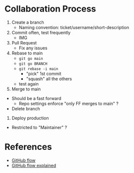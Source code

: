 
# Collaboration Process
1. Create a branch
    * Naming convention: ticket/username/short-description
1. Commit often, test frequently
    * IMG
1. Pull Request
    * Fix any issues
1. Rebase to main
    * `git go main`
    * `git go BRANCH`
    * `git rebase -i main`
      * "pick" 1st commit
      * "squash" all the others
    * test again
1. Merge to main
  * Should be a fast forward
    * Repo settings enforce "only FF merges to main" ?
  * Delete branch
1. Deploy production
  * Restricted to "Maintainer" ?

# References
* [GitHub flow](https://docs.github.com/en/get-started/using-github/github-flow)
* [GitHub flow explained](https://scottchacon.com/2011/08/31/github-flow/)

<!--stackedit_data:
eyJoaXN0b3J5IjpbLTE2MzUwNjgwMTcsMjkxNDI3MDcxLDU0Mz
ExNjc1NSwtMzc5NTQzMTk0LC0yMDg4NzQ2NjEyLC0zMzI0NTUz
NjNdfQ==
-->